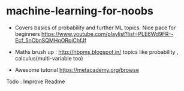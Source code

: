 # machine-learning-for-noobs

* Covers basics of probability and further ML topics. Nice pace for beginners
https://www.youtube.com/playlist?list=PLE6Wd9FR--Ecf_5nCbnSQMHqORpiChfJf


* Maths brush up : 
http://hbpms.blogspot.in/
topics like probability , calculus(multi-variable too)

* Awesome tutorial
https://metacademy.org/browse


Todo : 
Improve Readme
